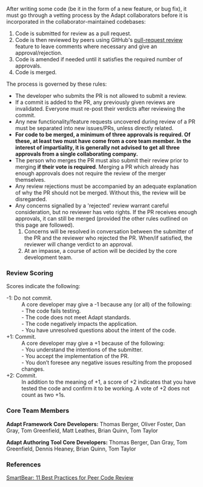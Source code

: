 After writing some code (be it in the form of a new feature, or bug fix), it must go through a vetting process by the Adapt collaborators before it is incorporated in the collaborator-maintained codebases:

1. Code is submitted for review as a pull request.
1. Code is then reviewed by peers using GitHub's [pull-request review](https://help.github.com/articles/about-pull-request-reviews/) feature to leave comments where necessary and give an approval/rejection.
1. Code is amended if needed until it satisfies the required number of approvals.
1. Code is merged.

The process is governed by these rules:
* The developer who submits the PR is not allowed to submit a review.
* If a commit is added to the PR, any previously given reviews are invalidated. Everyone must re-post their verdicts after reviewing the commit.
* Any new functionality/feature requests uncovered during review of a PR must be separated into new issues/PRs, unless directly related.
* **For code to be merged, a minimum of three approvals is required. Of these, at least two must have come from a core team member. In the interest of impartiality, it is generally not advised to get all three approvals from a single collaborating company.**  
* The person who merges the PR must also submit their review prior to merging **if their vote is required**. Merging a PR which already has enough approvals does not require the review of the merger themselves.
* Any review rejections must be accompanied by an adequate explanation of why the PR should not be merged. Without this, the review will be disregarded.
* Any concerns signalled by a 'rejected' review warrant careful consideration, but no reviewer has veto rights. If the PR receives enough approvals, it can still be merged (provided the other rules outlined on this page are followed).
  1. Concerns will be resolved in conversation between the submitter of the PR and the reviewer who rejected the PR. When/if satisfied, the reviewer will change verdict to an approval.
  2. At an impasse, a course of action will be decided by the core development team.

### Review Scoring
Scores indicate the following:  
<dl>
<dt>-1: Do not commit.</dt>
<dd>A core developer may give a -1 because any (or all) of the following:<br /> 
- The code fails testing.<br />
- The code does not meet Adapt standards.<br />
- The code negatively impacts the application.<br />
- You have unresolved questions about the intent of the code.</dd>
<dt>+1: Commit.</dt>
<dd>A core developer may give a +1 because of the following:<br /> 
- You understand the intentions of the submitter.<br /> 
- You accept the implementation of the PR.<br />
- You don’t foresee any negative issues resulting from the proposed changes.
</dd>
<dt>+2: Commit.</dt>
<dd>In addition to the meaning of +1, a score of +2 indicates that you have tested the code and confirm it to be working. A vote of +2 does not count as two +1s.</dd>
</dl>

### Core Team Members

**Adapt Framework Core Developers:** Thomas Berger, Oliver Foster, Dan Gray, Tom Greenfield, Matt Leathes, Brian Quinn, Tom Taylor
 
**Adapt Authoring Tool Core Developers:** Thomas Berger, Dan Gray, Tom Greenfield, Dennis Heaney, Brian Quinn, Tom Taylor

### References

[SmartBear: 11 Best Practices for Peer Code Review](http://smartbear.com/smartbear/media/pdfs/wp-cc-11-best-practices-of-peer-code-review.pdf)